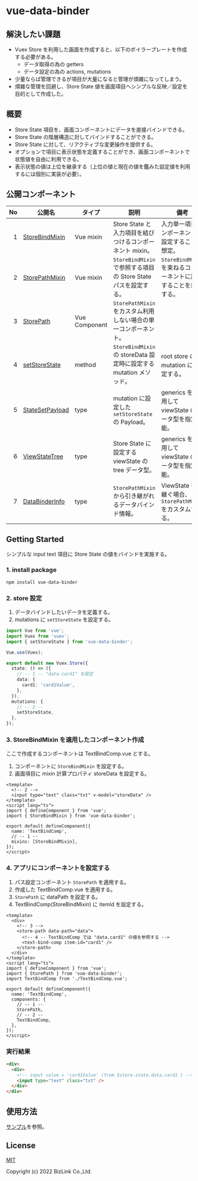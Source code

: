 # vue-data-binder

## 解決したい課題

- Vuex Store を利用した画面を作成すると、以下のボイラープレートを作成する必要がある。
  - データ取得の為の getters
  - データ設定の為の actions, mutations
- 少量ならば管理できるが項目が大量になると管理が煩雑になってしまう。
- 煩雑な管理を回避し、Store State 値を画面項目へシンプルな反映／設定を目的として作成した。

## 概要

- Store State 項目を、画面コンポーネントにデータを直接バインドできる。
- Store State の階層構造に対してバインドすることができる。
- Store State に対して、リアクティブな変更操作を提供する。
- オプションで項目に表示状態を定義することができ、画面コンポーネントで状態値を自由に利用できる。
- 表示状態の値は上位を継承する（上位の値と現在の値を鑑みた設定値を利用するには個別に実装が必要）。

## 公開コンポーネント

|  No | 公開名                                           | タイプ        | 説明                                                               | 備考                                                              |
| --: | ------------------------------------------------ | ------------- | ------------------------------------------------------------------ | ----------------------------------------------------------------- |
|   1 | [StoreBindMixin](./src/mixins/StoreBindMixin.ts) | Vue mixin     | Store State と入力項目を結びつけるコンポーネント mixin。           | 入力単一項目コンポーネントに設定することを想定。                  |
|   2 | [StorePathMixin](./src/mixins/StorePathMixin.ts) | Vue mixin     | `StoreBindMixin` で参照する項目の Store State パスを設定する。     | `StoreBindMixin` を束ねるコンポーネントに設定することを想定する。 |
|   3 | [StorePath](./src/components/StorePath.ts)       | Vue Component | `StorePathMixin` をカスタム利用しない場合の単一コンポーネント。    |                                                                   |
|   4 | [setStoreState](./src/store/StoreControl.ts)     | method        | `StoreBindMixin` の storeData 設定時に設定する mutation メソッド。 | root store の mutation に設定する。                               |
|   5 | [StateSetPayload](./src/store/StoreControl.ts)   | type          | mutation に設定した `setStoreState` の Payload。                   | generics を利用して viewState のデータ型を指定可能。              |
|   6 | [ViewStateTree](./src/store/ViewStateTree.ts)    | type          | Store State に設定する viewState の tree データ型。                | generics を利用して viewState のデータ型を指定可能。              |
|   7 | [DataBinderInfo](./src/mixins/helper.ts)         | type          | `StorePathMixin` から引き継がれるデータバインド情報。              | ViewState を引継ぐ場合、`StorePathMixin` をカスタムする。         |

## Getting Started

シンプルな input text 項目に Store State の値をバインドを実施する。

### 1. install package

```shell
npm install vue-data-binder
```

### 2. store 設定

1. データバインドしたいデータを定義する。
2. mutations に `setStoreState` を設定する。

```ts
import Vue from 'vue';
import Vuex from 'vuex';
import { setStoreState } from 'vue-data-binder';

Vue.use(Vuex);

export default new Vuex.Store({
  state: () => ({
    // -- 1 -- "data.card1" を設定
    data: {
      card1: 'card1Value',
    },
  }),
  mutations: {
    // -- 2 --
    setStoreState,
  },
});
```

### 3. StoreBindMixin を適用したコンポーネント作成

ここで作成するコンポーネントは TextBindComp.vue とする。

1. コンポーネントに `StoreBindMixin` を設定する。
2. 画面項目に mixin 計算プロパティ storeData を設定する。

```vue
<template>
  <!-- 2 -->
  <input type="text" class="txt" v-model="storeData" />
</template>
<script lang="ts">
import { defineComponent } from 'vue';
import { StoreBindMixin } from 'vue-data-binder';

export default defineComponent({
  name: 'TextBindComp',
  // -- 1 --
  mixins: [StoreBindMixin],
});
</script>
```

### 4. アプリにコンポーネントを設定する

1. パス設定コンポーネント `StorePath` を適用する。
2. 作成した TextBindComp.vue を適用する。
3. `StorePath` に dataPath を設定する。
4. TextBindComp(StoreBindMixin) に itemId を設定する。

```vue
<template>
  <div>
    <!-- 3 -->
    <store-path data-path="data">
      <!-- 4 -- TextBindComp では "data.card1" の値を参照する -->
      <text-bind-comp item-id="card1" />
    </store-path>
  </div>
</template>
<script lang="ts">
import { defineComponent } from 'vue';
import { StorePath } from 'vue-data-binder';
import TextBindComp from './TextBindComp.vue';

export default defineComponent({
  name: 'TextBindComp',
  components: {
    // -- 1 --
    StorePath,
    // -- 2 --
    TextBindComp,
  },
});
</script>
```

### 実行結果

```html
<div>
  <div>
    <!-- input value = 'card1Value' (from $store.state.data.card1 ) -->
    <input type="text" class="txt" />
  </div>
</div>
```

## 使用方法

[サンプル](./example/)を参照。

## License

[MIT](./LICENSE)

Copyright (c) 2022 BizLink Co.,Ltd.
